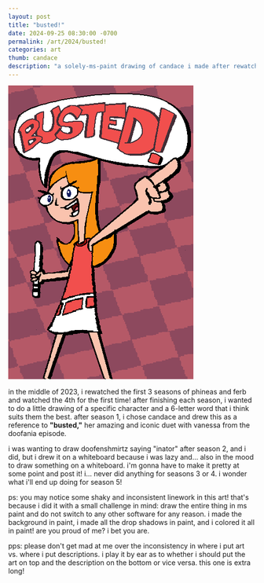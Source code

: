 ```yaml
---
layout: post
title: "busted!"
date: 2024-09-25 08:30:00 -0700
permalink: /art/2024/busted!
categories: art
thumb: candace
description: "a solely-ms-paint drawing of candace i made after rewatching the first season of phineas and ferb! one with... a very long and meandering description! you're busted! (launch content!)"
---
```

![busted!](/img/art/candace.png)

in the middle of 2023, i rewatched the first 3 seasons of phineas and ferb and watched the 4th for the first time! after finishing each season, i wanted to do a little drawing of a specific character and a 6-letter word that i think suits them the best. after season 1, i chose candace and drew this as a reference to **"busted,"** her amazing and iconic duet with vanessa from the doofania episode.

i was wanting to draw doofenshmirtz saying "inator" after season 2, and i did, but i drew it on a whiteboard because i was lazy and... also in the mood to draw something on a whiteboard. i'm gonna have to make it pretty at some point and post it! i... never did anything for seasons 3 or 4. i wonder what i'll end up doing for season 5!

ps: you may notice some shaky and inconsistent linework in this art! that's because i did it with a small challenge in mind: draw the entire thing in ms paint and do not switch to any other software for any reason. i made the background in paint, i made all the drop shadows in paint, and i colored it all in paint! are you proud of me? i bet you are.

pps: please don't get mad at me over the inconsistency in where i put art vs. where i put descriptions. i play it by ear as to whether i should put the art on top and the description on the bottom or vice versa. this one is extra long!
